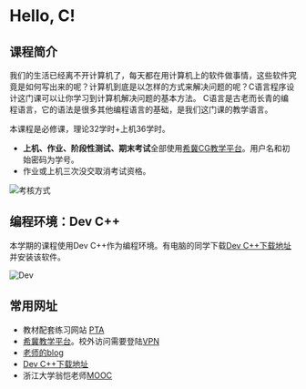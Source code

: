 # Hello, C!

## 课程简介

我们的生活已经离不开计算机了，每天都在用计算机上的软件做事情，这些软件究竟是如何写出来的呢？计算机到底是以怎样的方式来解决问题的呢？C语言程序设计这门课可以让你学习到计算机解决问题的基本方法。 C语言是古老而长青的编程语言，它的语法是很多其他编程语言的基础，是我们这门课的教学语言。

本课程是必修课，理论32学时+上机36学时。

- **上机、作业、阶段性测试、期末考试**全部使用[希冀CG教学平台](http://172.31.8.23/)。用户名和初始密码为学号。
- 作业或上机三次没交取消考试资格。

![考核方式](https://cfm-image.oss-cn-beijing.aliyuncs.com/img/%E8%80%83%E6%A0%B8%E6%96%B9%E5%BC%8F.PNG)



## 编程环境：Dev C++

本学期的课程使用Dev C++作为编程环境。有电脑的同学下载[Dev C++下载地址](https://bloodshed-dev-c.en.softonic.com/download)并安装该软件。

![Dev](https://cfm-image.oss-cn-beijing.aliyuncs.com/img/Dev.PNG)



## 常用网址

- 教材配套练习网站 [PTA](https://pintia.cn/)
- [希冀教学平台](http://172.31.8.23/)。校外访问需要登陆[VPN](https://www.dlnu.edu.cn/hhh/vpn/)
- [老师的blog](https://fmchen08.github.io/)
- [Dev C++下载地址](https://bloodshed-dev-c.en.softonic.com/download)
- 浙江大学翁恺老师[MOOC](https://www.icourse163.org/course/ZJU-9001)



